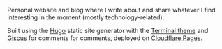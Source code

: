 Personal website and blog where I write about and share whatever I find
interesting in the moment (mostly technology-related).

Built using the [Hugo](https://gohugo.io/) static site generator with the
[Terminal theme](https://github.com/d3vr/hugo-theme-terminal) and
[Giscus](https://giscus.app/) for comments for comments, deployed on
[Cloudflare Pages](https://pages.cloudflare.com/).
